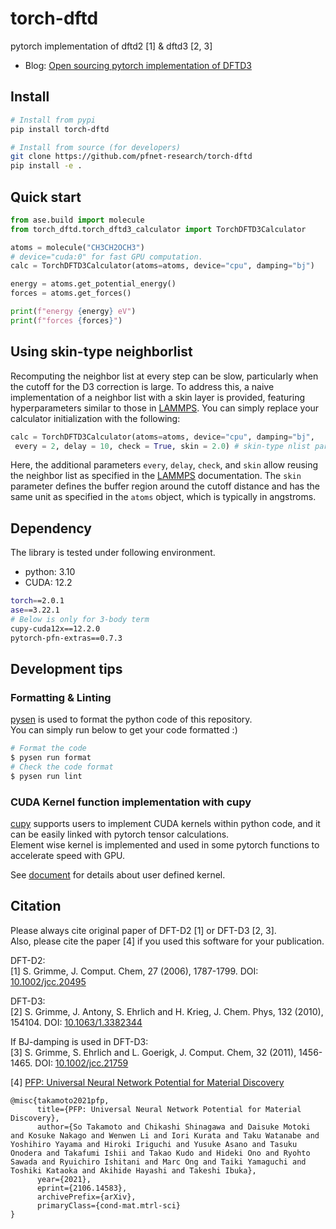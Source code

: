 # torch-dftd
pytorch implementation of dftd2 [1] & dftd3 [2, 3]

 - Blog: [Open sourcing pytorch implementation of DFTD3](https://tech.preferred.jp/en/blog/oss-pytorch-dftd3/)

## Install

```bash
# Install from pypi
pip install torch-dftd

# Install from source (for developers)
git clone https://github.com/pfnet-research/torch-dftd
pip install -e .
```

## Quick start

```python
from ase.build import molecule
from torch_dftd.torch_dftd3_calculator import TorchDFTD3Calculator

atoms = molecule("CH3CH2OCH3")
# device="cuda:0" for fast GPU computation.
calc = TorchDFTD3Calculator(atoms=atoms, device="cpu", damping="bj")

energy = atoms.get_potential_energy()
forces = atoms.get_forces()

print(f"energy {energy} eV")
print(f"forces {forces}")
```

## Using skin-type neighborlist
Recomputing the neighbor list at every step can be slow, particularly when the cutoff for the D3 correction is large. To address this, a naive implementation of a neighbor list with a skin layer is provided, featuring hyperparameters similar to those in [LAMMPS](https://docs.lammps.org/neigh_modify.html#description). You can simply replace your calculator initialization with the following:

```python
calc = TorchDFTD3Calculator(atoms=atoms, device="cpu", damping="bj",
 every = 2, delay = 10, check = True, skin = 2.0) # skin-type nlist parameters
```
Here, the additional parameters `every`, `delay`, `check`, and `skin` allow reusing the neighbor list as specified in the [LAMMPS](https://docs.lammps.org/neigh_modify.html#description) documentation. The `skin` parameter defines the buffer region around the cutoff distance and has the same unit as specified in the `atoms` object, which is typically in angstroms.

## Dependency

The library is tested under following environment.
 - python: 3.10
 - CUDA: 12.2
```bash
torch==2.0.1
ase==3.22.1
# Below is only for 3-body term
cupy-cuda12x==12.2.0
pytorch-pfn-extras==0.7.3
```

## Development tips
### Formatting & Linting
[pysen](https://github.com/pfnet/pysen) is used to format the python code of this repository.<br/>
You can simply run below to get your code formatted :)
```bash
# Format the code
$ pysen run format
# Check the code format
$ pysen run lint
```

### CUDA Kernel function implementation with cupy
[cupy](https://github.com/cupy/cupy) supports users to implement CUDA kernels within python code, 
and it can be easily linked with pytorch tensor calculations.<br/>
Element wise kernel is implemented and used in some pytorch functions to accelerate speed with GPU.

See [document](https://docs.cupy.dev/en/stable/user_guide/kernel.html) for details about user defined kernel.

## Citation

Please always cite original paper of DFT-D2 [1] or DFT-D3 [2, 3].<br/>
Also, please cite the paper [4] if you used this software for your publication.

DFT-D2:<br/>
[1] S. Grimme, J. Comput. Chem, 27 (2006), 1787-1799.
DOI: [10.1002/jcc.20495](https://doi.org/10.1002/jcc.20495)

DFT-D3:<br/>
[2] S. Grimme, J. Antony, S. Ehrlich and H. Krieg, J. Chem. Phys, 132 (2010), 154104.
DOI: [10.1063/1.3382344](https://doi.org/10.1063/1.3382344)

If BJ-damping is used in DFT-D3:<br/> 
[3] S. Grimme, S. Ehrlich and L. Goerigk, J. Comput. Chem, 32 (2011), 1456-1465.
DOI: [10.1002/jcc.21759](https://doi.org/10.1002/jcc.21759)

[4] [PFP: Universal Neural Network Potential for Material Discovery](https://arxiv.org/abs/2106.14583)

```text
@misc{takamoto2021pfp,
      title={PFP: Universal Neural Network Potential for Material Discovery}, 
      author={So Takamoto and Chikashi Shinagawa and Daisuke Motoki and Kosuke Nakago and Wenwen Li and Iori Kurata and Taku Watanabe and Yoshihiro Yayama and Hiroki Iriguchi and Yusuke Asano and Tasuku Onodera and Takafumi Ishii and Takao Kudo and Hideki Ono and Ryohto Sawada and Ryuichiro Ishitani and Marc Ong and Taiki Yamaguchi and Toshiki Kataoka and Akihide Hayashi and Takeshi Ibuka},
      year={2021},
      eprint={2106.14583},
      archivePrefix={arXiv},
      primaryClass={cond-mat.mtrl-sci}
}
```
